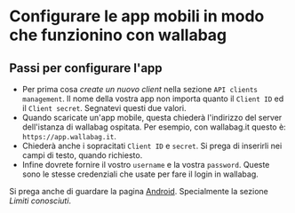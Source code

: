Configurare le app mobili in modo che funzionino con wallabag
=============================================================

Passi per configurare l'app
---------------------------

-   Per prima cosa *create un nuovo client* nella sezione
    `API clients management`. Il nome della vostra app non importa
    quanto il `Client ID` ed il `Client secret`. Segnatevi questi due
    valori.
-   Quando scaricate un'app mobile, questa chiederà l'indirizzo del
    server dell'istanza di wallabag ospitata. Per esempio, con
    wallabag.it questo è: `https://app.wallabag.it`.
-   Chiederà anche i sopracitati `Client ID` e `secret`. Si prega di
    inserirli nei campi di testo, quando richiesto.
-   Infine dovrete fornire il vostro `username` e la vostra `password`.
    Queste sono le stesse credenziali che usate per fare il login in
    wallabag.

Si prega anche di guardare la pagina [Android](android.html).
Specialmente la sezione *Limiti conosciuti*.
